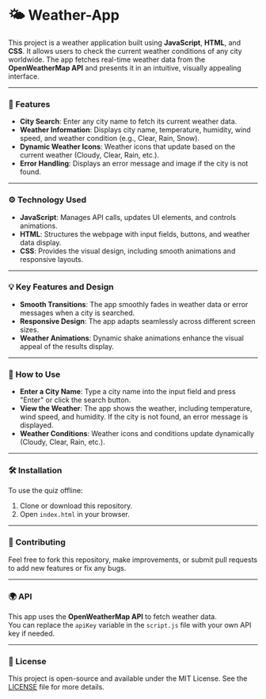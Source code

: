 # 🌤️ Weather-App

This project is a weather application built using **JavaScript**, **HTML**, and **CSS**. It allows users to check the current weather conditions of any city worldwide. The app fetches real-time weather data from the **OpenWeatherMap API** and presents it in an intuitive, visually appealing interface.

---

### 🌟 Features

- **City Search**: Enter any city name to fetch its current weather data.
- **Weather Information**: Displays city name, temperature, humidity, wind speed, and weather condition (e.g., Clear, Rain, Snow).
- **Dynamic Weather Icons**: Weather icons that update based on the current weather (Cloudy, Clear, Rain, etc.).
- **Error Handling**: Displays an error message and image if the city is not found.
  
---

### ⚙️ Technology Used

- **JavaScript**: Manages API calls, updates UI elements, and controls animations.
- **HTML**: Structures the webpage with input fields, buttons, and weather data display.
- **CSS**: Provides the visual design, including smooth animations and responsive layouts.

---

### 💡 Key Features and Design

- **Smooth Transitions**: The app smoothly fades in weather data or error messages when a city is searched.
- **Responsive Design**: The app adapts seamlessly across different screen sizes.
- **Weather Animations**: Dynamic shake animations enhance the visual appeal of the results display.

---

### 🚀 How to Use

- **Enter a City Name**: Type a city name into the input field and press "Enter" or click the search button.
- **View the Weather**: The app shows the weather, including temperature, wind speed, and humidity. If the city is not found, an error message is displayed.
- **Weather Conditions**: Weather icons and conditions update dynamically (Cloudy, Clear, Rain, etc.).

---

### 🛠️ Installation

To use the quiz offline:

1. Clone or download this repository.
2. Open `index.html` in your browser.

---

### 🤝 Contributing

Feel free to fork this repository, make improvements, or submit pull requests to add new features or fix any bugs.

---

### 🌍 API

This app uses the **OpenWeatherMap API** to fetch weather data.<br> 
You can replace the `apiKey` variable in the `script.js` file with your own API key if needed.

---

### 📄 License

This project is open-source and available under the MIT License. See the [LICENSE](LICENSE) file for more details.


